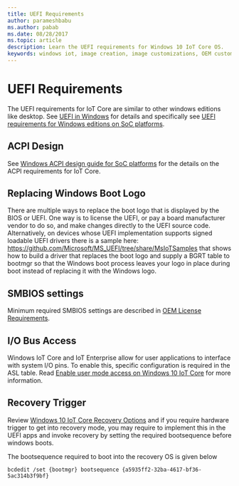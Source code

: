```yaml
---
title: UEFI Requirements 
author: parameshbabu
ms.author: pabab
ms.date: 08/28/2017
ms.topic: article
description: Learn the UEFI requirements for Windows 10 IoT Core OS.
keywords: windows iot, image creation, image customizations, OEM customizations, UEFI
---
```


# UEFI Requirements

The UEFI requirements for IoT Core are similar to other windows editions like desktop. See [UEFI in Windows](https://docs.microsoft.com/windows-hardware/drivers/bringup/uefi-in-windows) for details and specifically see [UEFI requirements for Windows editions on SoC platforms](https://docs.microsoft.com/windows-hardware/drivers/bringup/uefi-requirements-that-apply-to-all-windows-platforms). 

## ACPI Design

See [Windows ACPI design guide for SoC platforms](https://docs.microsoft.com/windows-hardware/drivers/bringup/windows-acpi-design-guide-for-soc-platforms) for the details on the ACPI requirements for IoT Core.

## Replacing Windows Boot Logo

There are multiple ways to replace the boot logo that is displayed by the BIOS or UEFI.
One way is to license the UEFI, or pay a board manufacturer vendor to do so, and make changes directly to the UEFI source code.
Alternatively, on devices whose UEFI implementation supports signed loadable UEFI drivers there is a sample here:
https://github.com/Microsoft/MS_UEFI/tree/share/MsIoTSamples
that shows how to build a driver that replaces the boot logo and supply a BGRT table to bootmgr so that the Windows boot process leaves your logo in place during boot instead of replacing it with the Windows logo.

## SMBIOS settings

Minimum required SMBIOS settings are described in [OEM License Requirements](OEMLicenseRequirements.md).

## I/O Bus Access

Windows IoT Core and IoT Enterprise allow for user applications to interface with system I/O pins. To enable this, specific configuration is required in the ASL table. Read [Enable user mode access on Windows 10 IoT Core](https://docs.microsoft.com/windows/uwp/devices-sensors/enable-usermode-access) for more information.

## Recovery Trigger

Review [Windows 10 IoT Core Recovery Options](Recovery.md) and if you require hardware trigger to get into recovery mode, you may require to implement this in the UEFI apps and invoke recovery by setting the required bootsequence before windows boots.

The bootsequence required to boot into the recovery OS is given below

```
bcdedit /set {bootmgr} bootsequence {a5935ff2-32ba-4617-bf36-5ac314b3f9bf}
```
